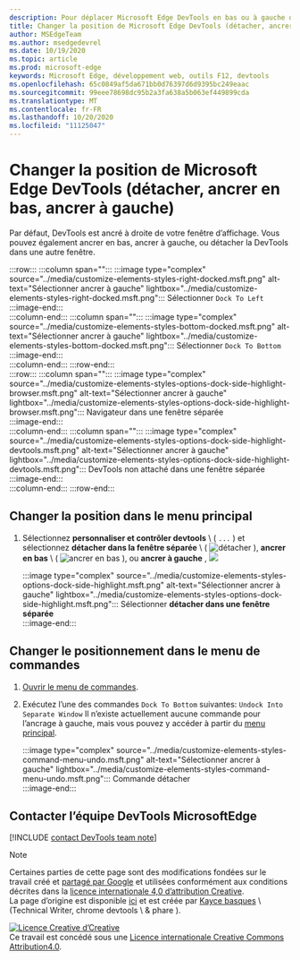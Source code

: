 ```yaml
---
description: Pour déplacer Microsoft Edge DevTools en bas ou à gauche de votre fenêtre d’affichage, ou dans une fenêtre séparée.
title: Changer la position de Microsoft Edge DevTools (détacher, ancrer en bas, ancrer à gauche)
author: MSEdgeTeam
ms.author: msedgedevrel
ms.date: 10/19/2020
ms.topic: article
ms.prod: microsoft-edge
keywords: Microsoft Edge, développement web, outils F12, devtools
ms.openlocfilehash: 65c0849af5da671bb0d76397d6d9395bc249eaac
ms.sourcegitcommit: 99eee78698dc95b2a3fa638a5b063ef449899cda
ms.translationtype: MT
ms.contentlocale: fr-FR
ms.lasthandoff: 10/20/2020
ms.locfileid: "11125047"
---
```

<!-- Copyright Kayce Basques 

   Licensed under the Apache License, Version 2.0 (the "License");
   you may not use this file except in compliance with the License.
   You may obtain a copy of the License at

       https://www.apache.org/licenses/LICENSE-2.0

   Unless required by applicable law or agreed to in writing, software
   distributed under the License is distributed on an "AS IS" BASIS,
   WITHOUT WARRANTIES OR CONDITIONS OF ANY KIND, either express or implied.
   See the License for the specific language governing permissions and
   limitations under the License.  -->

# Changer la position de Microsoft Edge DevTools (détacher, ancrer en bas, ancrer à gauche)  

Par défaut, DevTools est ancré à droite de votre fenêtre d’affichage.  Vous pouvez également ancrer en bas, ancrer à gauche, ou détacher la DevTools dans une autre fenêtre.  

:::row:::
   :::column span="":::
      :::image type="complex" source="../media/customize-elements-styles-right-docked.msft.png" alt-text="Sélectionner ancrer à gauche" lightbox="../media/customize-elements-styles-right-docked.msft.png":::
         Sélectionner `Dock To Left`  
      :::image-end:::  
   :::column-end:::
   :::column span="":::
      :::image type="complex" source="../media/customize-elements-styles-bottom-docked.msft.png" alt-text="Sélectionner ancrer à gauche" lightbox="../media/customize-elements-styles-bottom-docked.msft.png":::
         Sélectionner `Dock To Bottom`  
      :::image-end:::  
   :::column-end:::
:::row-end:::  
:::row:::
   :::column span="":::
      :::image type="complex" source="../media/customize-elements-styles-options-dock-side-highlight-browser.msft.png" alt-text="Sélectionner ancrer à gauche" lightbox="../media/customize-elements-styles-options-dock-side-highlight-browser.msft.png":::
         Navigateur dans une fenêtre séparée  
      :::image-end:::  
   :::column-end:::
   :::column span="":::
      :::image type="complex" source="../media/customize-elements-styles-options-dock-side-highlight-devtools.msft.png" alt-text="Sélectionner ancrer à gauche" lightbox="../media/customize-elements-styles-options-dock-side-highlight-devtools.msft.png":::
         DevTools non attaché dans une fenêtre séparée  
      :::image-end:::  
   :::column-end:::
:::row-end:::  

## Changer la position dans le menu principal  

1.  Sélectionnez **personnaliser et contrôler devtools** \ ( `...` \) et sélectionnez **détacher dans la fenêtre séparée** \ ( ![ détacher ][ImageUndockIcon] \), **ancrer en bas** \ ( ![ ancrer en bas ][ImageBottomIcon] \), ou **ancrer à gauche** , ![ ][ImageLeftIcon]  
    
    :::image type="complex" source="../media/customize-elements-styles-options-dock-side-highlight.msft.png" alt-text="Sélectionner ancrer à gauche" lightbox="../media/customize-elements-styles-options-dock-side-highlight.msft.png":::
       Sélectionner **détacher dans une fenêtre séparée**  
    :::image-end:::  
    
## Changer le positionnement dans le menu de commandes  

1.  [Ouvrir le menu de commandes][DevtoolsCommandMenu].  
1.  Exécutez l’une des commandes `Dock To Bottom` suivantes: `Undock Into Separate Window`  Il n’existe actuellement aucune commande pour l’ancrage à gauche, mais vous pouvez y accéder à partir du [menu principal](#change-placement-from-the-main-menu).  
    
    :::image type="complex" source="../media/customize-elements-styles-command-menu-undo.msft.png" alt-text="Sélectionner ancrer à gauche" lightbox="../media/customize-elements-styles-command-menu-undo.msft.png":::
       Commande détacher  
    :::image-end:::  
    
## Contacter l’équipe DevTools MicrosoftEdge  

[!INCLUDE [contact DevTools team note](../includes/contact-devtools-team-note.md)]  

<!-- image links -->  

[ImageUndockIcon]: ../media/undock-icon.msft.png  
[ImageBottomIcon]: ../media/bottom-icon.msft.png  
[ImageLeftIcon]: ../media/left-icon.msft.png  

<!-- links -->  

[DevtoolsCommandMenu]: ../command-menu/index.md "Exécuter des commandes à l’aide du menu de commandes de Microsoft Edge DevTools | Documents Microsoft"  

> [!NOTE]
> Certaines parties de cette page sont des modifications fondées sur le travail créé et [partagé par Google][GoogleSitePolicies] et utilisées conformément aux conditions décrites dans la [licence internationale 4,0 d’attribution Creative][CCA4IL].  
> La page d’origine est disponible [ici](https://developers.google.com/web/tools/chrome-devtools/customize/placement) et est créée par [Kayce basques][KayceBasques] \ (Technical Writer, chrome devtools \ & phare \).  

[![Licence Creative d’Creative][CCby4Image]][CCA4IL]  
Ce travail est concédé sous une [Licence internationale Creative Commons Attribution4.0][CCA4IL].  

[CCA4IL]: https://creativecommons.org/licenses/by/4.0  
[CCby4Image]: https://i.creativecommons.org/l/by/4.0/88x31.png  
[GoogleSitePolicies]: https://developers.google.com/terms/site-policies  
[KayceBasques]: https://developers.google.com/web/resources/contributors/kaycebasques  
